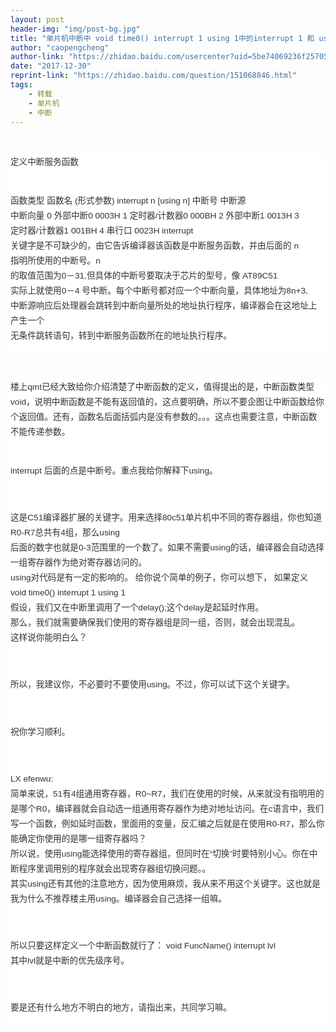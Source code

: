 ```yaml
---
layout: post
header-img: "img/post-bg.jpg"
title: "单片机中断中 void time0() interrupt 1 using 1中的interrupt 1 和 using 1各代表什么意思"
author: "caopengcheng"
author-link: "https://zhidao.baidu.com/usercenter?uid=5be74069236f25705e792702"
date: "2017-12-30"
reprint-link: "https://zhidao.baidu.com/question/151068846.html"
tags:
    - 转载
    - 单片机
    - 中断
---
```

<div id="article_content" class="article_content csdn-tracking-statistics tracking-click" data-mod="popu_519" data-dsm="post">
<p><br></p>
<p></p>
<pre id="answer-content-452560292" class="answer-text mb-10" style="margin-top:0px;margin-bottom:10px;padding:0px;font-family:arial, 'courier new', courier, '宋体', monospace;white-space:pre-wrap;color:rgb(51,51,51);font-size:13.63636302947998px;line-height:23.99147605895996px;background-color:rgb(255,255,255);" name="code">定义中断服务函数

函数类型 函数名 (形式参数) interrupt n [using n]
中断号    中断源         中断向量
  0     外部中断0           0003H
  1     定时器/计数器0      000BH
  2     外部中断1           0013H
  3     定时器/计数器1      001BH
  4     串行口              0023H
interrupt 关键字是不可缺少的，由它告诉编译器该函数是中断服务函数，并由后面的
n 指明所使用的中断号。n 的取值范围为0－31,但具体的中断号要取决于芯片的型号，像
AT89C51 实际上就使用0－4 号中断。每个中断号都对应一个中断向量，具体地址为8n+3,
中断源响应后处理器会跳转到中断向量所处的地址执行程序，编译器会在这地址上产生一个
无条件跳转语句，转到中断服务函数所在的地址执行程序。</pre>
<p></p>
<p><br></p>
<p></p>
<pre id="best-content-452606031" class="best-text mb-10" style="margin-top:0px;margin-bottom:10px;padding:0px;font-family:arial, 'courier new', courier, '宋体', monospace;white-space:pre-wrap;color:rgb(51,51,51);font-size:13.63636302947998px;line-height:23.99147605895996px;background-color:rgb(255,255,255);" name="code">楼上qmt已经大致给你介绍清楚了中断函数的定义，值得提出的是，中断函数类型void，说明中断函数是不能有返回值的，这点要明确，所以不要企图让中断函数给你个返回值。还有，函数名后面括弧内是没有参数的。。。这点也需要注意，中断函数不能传递参数。

interrupt 后面的点是中断号。重点我给你解释下using。

这是C51编译器扩展的关键字。用来选择80c51单片机中不同的寄存器组，你也知道R0-R7总共有4组，那么using 后面的数字也就是0-3范围里的一个数了。如果不需要using的话，编译器会自动选择一组寄存器作为绝对寄存器访问的。
using对代码是有一定的影响的。
给你说个简单的例子，你可以想下，
如果定义 
void time0() interrupt 1 using 1
假设，我们又在中断里调用了一个delay();这个delay是起延时作用。
那么，我们就需要确保我们使用的寄存器组是同一组，否则，就会出现混乱。
这样说你能明白么？

所以，我建议你，不必要时不要使用using。不过，你可以试下这个关键字。

祝你学习顺利。

LX efenwu:
简单来说，51有4组通用寄存器，R0~R7，我们在使用的时候，从来就没有指明用的是哪个R0，编译器就会自动选一组通用寄存器作为绝对地址访问。在c语言中，我们写一个函数，例如延时函数，里面用的变量，反汇编之后就是在使用R0-R7，那么你能确定你使用的是哪一组寄存器吗？
所以说，使用using能选择使用的寄存器组，但同时在“切换”时要特别小心。你在中断程序里调用别的程序就会出现寄存器组切换问题。。
其实using还有其他的注意地方，因为使用麻烦，我从来不用这个关键字。这也就是我为什么不推荐楼主用using。编译器会自己选择一组嘛。

所以只要这样定义一个中断函数就行了：
void FuncName() interrupt lvl
其中lvl就是中断的优先级序号。

要是还有什么地方不明白的地方，请指出来，共同学习嘛。</pre>
<br><p></p>
                    </div>